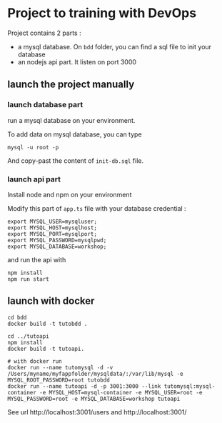 # Project to training with DevOps 

Project contains 2 parts :
* a mysql database. On `bdd` folder, you can find a sql file to init your database
* an nodejs api part. It listen on port 3000



## launch the project manually

### launch database part

run a mysql database on your environment.

To add data on mysql database, you can type 
```
mysql -u root -p
```

And copy-past the content of `init-db.sql` file.

### launch api part

Install node and npm on your environment

Modify this part of `app.ts` file with your database credential :  

```
export MYSQL_USER=mysqluser;
export MYSQL_HOST=mysqlhost;
export MYSQL_PORT=mysqlport;
export MYSQL_PASSWORD=mysqlpwd;
export MYSQL_DATABASE=workshop;
```

and run the api with
```
npm install
npm run start
```

## launch with docker

```
cd bdd
docker build -t tutobdd .

cd ../tutoapi
npm install
docker build -t tutoapi.

# with docker run 
docker run --name tutomysql -d -v /Users/myname/myfappfolder/mysqldata/:/var/lib/mysql -e MYSQL_ROOT_PASSWORD=root tutobdd 
docker run --name tutoapi -d -p 3001:3000 --link tutomysql:mysql-container -e MYSQL_HOST=mysql-container -e MYSQL_USER=root -e MYSQL_PASSWORD=root -e MYSQL_DATABASE=workshop tutoapi

```

See url http://localhost:3001/users and http://localhost:3001/
